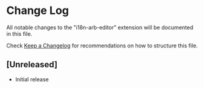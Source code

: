 # Change Log

All notable changes to the "i18n-arb-editor" extension will be documented in this file.

Check [Keep a Changelog](http://keepachangelog.com/) for recommendations on how to structure this file.

## [Unreleased]

- Initial release